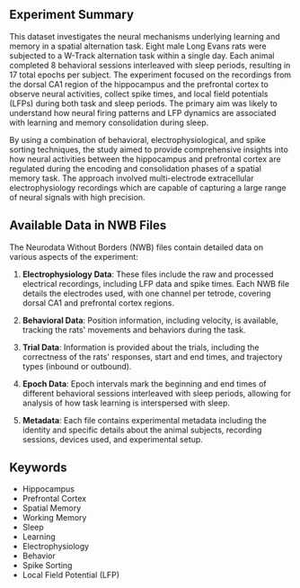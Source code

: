 ## Experiment Summary

This dataset investigates the neural mechanisms underlying learning and memory in a spatial alternation task. Eight male Long Evans rats were subjected to a W-Track alternation task within a single day. Each animal completed 8 behavioral sessions interleaved with sleep periods, resulting in 17 total epochs per subject. The experiment focused on the recordings from the dorsal CA1 region of the hippocampus and the prefrontal cortex to observe neural activities, collect spike times, and local field potentials (LFPs) during both task and sleep periods. The primary aim was likely to understand how neural firing patterns and LFP dynamics are associated with learning and memory consolidation during sleep.

By using a combination of behavioral, electrophysiological, and spike sorting techniques, the study aimed to provide comprehensive insights into how neural activities between the hippocampus and prefrontal cortex are regulated during the encoding and consolidation phases of a spatial memory task. The approach involved multi-electrode extracellular electrophysiology recordings which are capable of capturing a large range of neural signals with high precision.

## Available Data in NWB Files

The Neurodata Without Borders (NWB) files contain detailed data on various aspects of the experiment:

1. **Electrophysiology Data**: These files include the raw and processed electrical recordings, including LFP data and spike times. Each NWB file details the electrodes used, with one channel per tetrode, covering dorsal CA1 and prefrontal cortex regions.
   
2. **Behavioral Data**: Position information, including velocity, is available, tracking the rats' movements and behaviors during the task.

3. **Trial Data**: Information is provided about the trials, including the correctness of the rats' responses, start and end times, and trajectory types (inbound or outbound).

4. **Epoch Data**: Epoch intervals mark the beginning and end times of different behavioral sessions interleaved with sleep periods, allowing for analysis of how task learning is interspersed with sleep.

5. **Metadata**: Each file contains experimental metadata including the identity and specific details about the animal subjects, recording sessions, devices used, and experimental setup.

## Keywords

- Hippocampus
- Prefrontal Cortex
- Spatial Memory
- Working Memory
- Sleep
- Learning
- Electrophysiology
- Behavior
- Spike Sorting
- Local Field Potential (LFP)